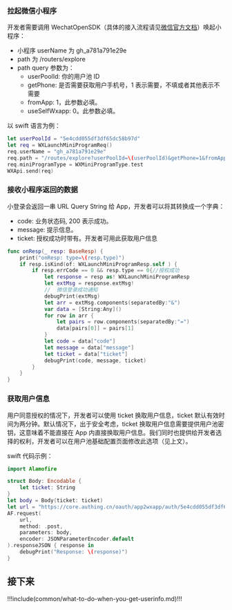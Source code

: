 <IntegrationDetailCard title="开始开发接入">

### 拉起微信小程序

开发者需要调用 WechatOpenSDK（具体的接入流程请见[微信官方文档](https://developers.weixin.qq.com/doc/oplatform/Mobile_App/Access_Guide/iOS.html)）唤起小程序：

- 小程序 userName 为 gh_a781a791e29e
- path 为 /routers/explore
- path query 参数为：
  - userPoolId: 你的用户池 ID
  - getPhone: 是否需要获取用户手机号，1 表示需要，不填或者其他表示不需要
  - fromApp: 1，此参数必填。
  - useSelfWxapp: 0。此参数必填。

以 swift 语言为例：

```swift
let userPoolId = "5e4cdd055df3df65dc58b97d"
let req = WXLaunchMiniProgramReq()
req.userName = "gh_a781a791e29e"
req.path = "/routes/explore?userPoolId=\(userPoolId)&getPhone=1&fromApp=1&useSelfWxapp=0"
req.miniProgramType = WXMiniProgramType.test
WXApi.send(req)
```

### 接收小程序返回的数据

小登录会返回一串 URL Query String 给 App，开发者可以将其转换成一个字典：

- code: 业务状态码, 200 表示成功。
- message: 提示信息。
- ticket: 授权成功时带有。开发者可用此获取用户信息

```swift
func onResp(_ resp: BaseResp) {
    print("onResp: type=\(resp.type)")
    if resp.isKind(of: WXLaunchMiniProgramResp.self ) {
        if resp.errCode == 0 && resp.type == 0{//授权成功
            let response = resp as! WXLaunchMiniProgramResp
            let extMsg = response.extMsg!
            //  微信登录成功通知
            debugPrint(extMsg)
            let arr = extMsg.components(separatedBy:"&")
            var data = [String:Any]()
            for row in arr {
                let pairs = row.components(separatedBy:"=")
                data[pairs[0]] = pairs[1]
            }
            let code = data["code"]
            let message = data["message"]
            let ticket = data["ticket"]
            debugPrint(code, message, ticket)
        }
    }
}
```

### 获取用户信息

用户同意授权的情况下，开发者可以使用 ticket 换取用户信息，ticket 默认有效时间为两分钟。默认情况下，出于安全考虑，ticket 换取用户信息需要提供用户池密钥，这意味着不能直接在 App 内直接换取用户信息。我们同时也提供给开发者选择的权利，开发者可以在用户池基础配置页面修改此选项（见上文）。

<ApiMethodSpec method="post" host="https://core.authing.cn" path="/oauth/app2wxapp/auth/:userPoolId" summary="ticket 换取用户信息">

<template slot="headers">
<ApiMethodParam name="content-type" type="string" required description="application/json"/>
</template>
<template slot="pathParams">
<ApiMethodParam name="userPoolId" type="string" required description="用户池 ID"/>
</template>
<template slot="bodyParams">
<ApiMethodParam name="secret" type="string" description="用户池秘钥"/>
<ApiMethodParam name="tickett" type="string" required description="小程序返回给 App 的 ticket"/>
</template>
<template slot="response">
<ApiMethodResponse httpCode="200" description="_id 为用户 ID。">

```js
{
  emailVerified: false,
  username: '廖长江',
  nickname: '廖长江',
  company: '',
  photo: 'https://usercontents.authing.cn/avatar-5e57540f84622ae263294a42-1582781455906',
  loginsCount: 2,
  registerMethod: 'oauth:app2wxapp',
  blocked: false,
  isDeleted: false,
  oauth: '{"nickName":"廖长江","gender":1,"language":"zh_CN","city":"Haidian","province":"Beijing","country":"China","avatarUrl":"https://wx.qlogo.cn/mmopen/vi_32/8INxh2bxDMiaU05jLqvWBszALu2u8Qw4iaxV58v4fERaDWV8yunE7icNiahJdxkOCNfGosqXcQ2SyScAcdyibv8uWWQ/132","phone":"17670416754","openid":"o1p9H4wAgb9uTqpxG5Z1g0pIr3FE","unionid":"o0pqE6Fbr5M-exSu_PeL_sjwN44U"}',
  metadata: '""',
  _id: "5e57540f84622ae263294a42",
  unionid: 'o0pqE6Fbr5M-exSu_PeL_sjwN44U',
  openid: 'o1p9H4wAgb9uTqpxG5Z1g0pIr3FE',
  lastIP: '::ffff:192.168.0.106',
  lastLogin: "2020-02-27T05:33:20.796Z",
  signedUp: "2020-02-27T05:30:55.875Z",
  token: 'eyJhbGciOiJIUzI1NiIsInR5cCI6IkpXVCJ9.eyJkYXRhIjp7InVuaW9uaWQiOiJvMHBxRTZGYnI1TS1leFN1X1BlTF9zandONDRVIiwiaWQiOiI1ZTU3NTQwZjg0NjIyYWUyNjMyOTRhNDIiLCJjbGllbnRJZCI6IjVlNGNkZDA1NWRmM2RmNjVkYzU4Yjk3ZCJ9LCJpYXQiOjE1ODI3ODE2MDAsImV4cCI6MTU4NDA3NzYwMH0.pd7HJu5Ft8uytxIy4VgHdQiaAKuo96P_LcABFwM7OPI',
  tokenExpiredAt: "2020-03-13T05:33:20.000Z",
  phone: '176xxxx6754'
}
```

</ApiMethodResponse>
</template>

</ApiMethodSpec>

swift 代码示例：

```swift
import Alamofire

struct Body: Encodable {
    let ticket: String
}
let body = Body(ticket: ticket)
let url = "https://core.authing.cn/oauth/app2wxapp/auth/5e4cdd055df3df65dc58b97d?ticket=\(ticket)"
AF.request(
    url,
    method: .post,
    parameters: body,
    encoder: JSONParameterEncoder.default
).responseJSON { response in
    debugPrint("Response: \(response)")
}
```

## 接下来

!!!include(common/what-to-do-when-you-get-userinfo.md)!!!

</IntegrationDetailCard>
